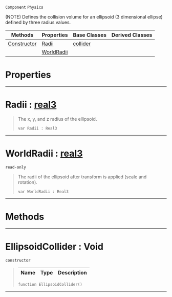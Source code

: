  `Component` `Physics`



(NOTE) Defines the collision volume for an ellipsoid (3 dimensional ellipse) defined by three radius values.

|Methods|Properties|Base Classes|Derived Classes|
|---|---|---|---|
|[ Constructor](https://github.com/ZilchEngine/ZilchDocs/blob/master/code_reference/class_reference/ellipsoidcollider.markdown#ellipsoidcollider-void)|[ Radii](https://github.com/ZilchEngine/ZilchDocs/blob/master/code_reference/class_reference/ellipsoidcollider.markdown#radii-zilch-engine-docume)|[collider](https://github.com/ZilchEngine/ZilchDocs/blob/master/code_reference/class_reference/collider.markdown)| |
| |[ WorldRadii](https://github.com/ZilchEngine/ZilchDocs/blob/master/code_reference/class_reference/ellipsoidcollider.markdown#worldradii-zilch-engine-d)| | |


 #  Properties


---  
 #  Radii : [real3](https://github.com/ZilchEngine/ZilchDocs/blob/master/code_reference/nada_base_types/real3.markdown)

> The x, y, and z radius of the ellipsoid.
> ``` lang=cpp, name=Nada
> var Radii : Real3


---  
 #  WorldRadii : [real3](https://github.com/ZilchEngine/ZilchDocs/blob/master/code_reference/nada_base_types/real3.markdown)

 `read-only`

> The radii of the ellipsoid after transform is applied (scale and rotation).
> ``` lang=cpp, name=Nada
> var WorldRadii : Real3


---  
 #  Methods


---  
 #  EllipsoidCollider : Void

 `constructor`

> 
> |Name|Type|Description|
> |---|---|---|
> ``` lang=cpp, name=Nada
> function EllipsoidCollider()
> ``` 


---  
 

 